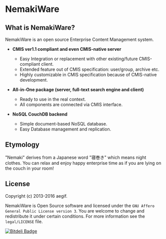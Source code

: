 NemakiWare
======================

What is NemakiWare?
------

NemakiWare is an open source Enterprise Content Management system.

* **CMIS ver1.1 compliant and even CMIS-native server**
    * Easy Integration or replacement with other existing/future CMIS-compliant client.
    * Extended feature out of CMIS specification: user/group, archive etc.
    * Highly customizable in CMIS specification because of CMIS-native development.


* **All-in-One package (server, full-text search engine and client)**
    * Ready to use in the real context.
    * All components are connected via CMIS interface.


* **NoSQL CouchDB backend**
    * Simple document-based NoSQL database.
    * Easy Database management and replication.


Etymology
------
"Nemaki" derives from a Japanese word "寝巻き" which means night clothes.
You can relax and enjoy happy enterprise time as if you are lying on the couch in your room!


License
----------
Copyright (c) 2013-2016 aegif.

NemakiWare is Open Source software and licensed under the `GNU Affero General Public License version 3`. You are welcome to change and redistribute it under certain conditions. For more information see the `legal/LICENSE` file.

[![Bitdeli Badge](https://d2weczhvl823v0.cloudfront.net/NemakiWare/NemakiWare/trend.png)](https://bitdeli.com/free "Bitdeli Badge")
